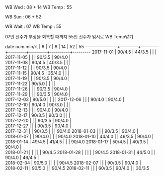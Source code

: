 WB Wed      : 08 + 14
WB Temp     : 55

WB Sun      : 06 + 52

WB Wait     : 07
WB Temp     : 55

07번 선수가 부상을 회복할 때까지 55번 선수가 임시로 WB Temp맡기

date num min/rt |    6    |    7    |    8    |    14   |    52    |    55
----------------+---------+---------+---------+---------+----------+---------
2017-11-01      |  90/4.5 |  44/3.5 |         |         |
2017-11-05      |         |         |  90/3.5 |  90/4.0 |                
2017-11-08      |  90/4.5 |  40/3.5 |         |         |  
2017-11-12      |         |         |  90/3.5 |  90/4.0 |                 
2017-11-15      |  90/4.5 |  35/4.0 |         |         |         
2017-11-19      |         |         |  90/3.5 |  90/4.0 |                 
2017-11-22      |  90/5.0 |         |         |         |  
2017-11-26      |         |         |  90/3.5 |  90/4.0 |        
2017-11-29      |         |         |  90/3.5 |  90/4.0 |        
2017-12-03      |  90/5.0 |         |         |         | 
2017-12-06      |         |         |  90/4.0 |  90/4.0 |        
2017-12-10      |  90/4.0 |  90/3.0 |         |         |        
2017-12-13      |         |         |  90/4.0 |  90/4.0 |        
2017-12-17      |  90/3.5 |  90/3.0 |         |         |        
2017-12-20      |         |         |  90/3.5 |  90/4.0 |        
2017-12-27      |         |         |  90/3.5 |  90/4.0 |        
2017-12-31      |         |  90/3.5 |         |         |  90/4.0
2018-01-03      |         |         |  90/3.5 |  90/4.0 |        
2018-01-07      |         |  90/4.0 |         |         |  90/4.0
2018-01-10      |  44/4.0 |         |  46/3.5 |  90/4.0 |        
2018-01-14      |  49/4.5 |  41/4.5 |         |         |  90/4.0
2018-01-17      |  50/4.5 |         |  40/3.5 |  90/4.0 |        
2018-01-21      |         |         |         |         |  90/4.5
2018-01-28      |         |         |         |         |  90/4.5
2018-01-31      |  44/5.0 |         |  90/4.0 |  46/4.5 |        
2018-02-04      |  90/5.0 |         |         |         |  90/4.5
2018-02-07      |         |         |  90/3.5 |  90/4.0 |        
2018-02-11      |  90/5.0 |                             |  90/4.5
2018-02-11      |         |         |  60/3.5 |  90/4.0 |         | 30/3.5

